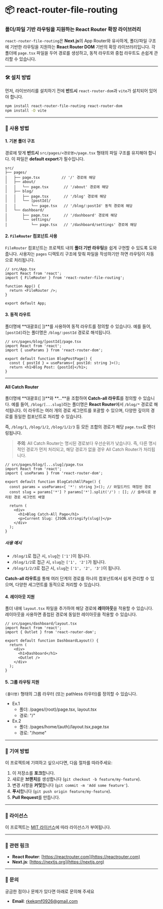 # **📦 react-router-file-routing**

### **폴더/파일 기반 라우팅을 지원하는 React Router 확장 라이브러리**

`react-router-file-routing`은 **Next.js**의 App Router와 유사하게, 폴더/파일 구조에 기반한 라우팅을 지원하는 **React Router DOM** 기반의 확장 라이브러리입니다. 각 폴더에 `page.tsx` 파일을 두어 경로를 생성하고, 동적 라우트와 중첩 라우트도 손쉽게 관리할 수 있습니다.

---

### **🛠 설치 방법**

먼저, 라이브러리를 설치하기 전에 **반드시** `react-router-dom`과 `vite`가 설치되어 있어야 합니다.

```bash
npm install react-router-file-routing react-router-dom
npm install -D vite
```

---

### **🚀 사용 방법**

#### **1. 기본 폴더 구조**

경로에 맞게 **반드시** `src/pages/<경로명>/page.tsx` 형태의 파일 구조를 유지해야 합니다. 이 파일은 **default export**가 필수입니다.

```plaintext
src/
├── pages/
│   ├── page.tsx          // '/' 경로에 해당
│   ├── about/
│   │   └── page.tsx       // '/about' 경로에 해당
│   ├── blog/
│   │   ├── page.tsx       // '/blog' 경로에 해당
│   │   └── [postId]/
│   │       └── page.tsx   // '/blog/:postId' 동적 경로에 해당
│   └── dashboard/
│       ├── page.tsx       // '/dashboard' 경로에 해당
│       └── settings/
│           └── page.tsx   // '/dashboard/settings' 경로에 해당
```

#### **2. `FileRouter` 컴포넌트 사용**

`FileRouter` 컴포넌트는 프로젝트 내의 **폴더 기반 라우팅**을 쉽게 구현할 수 있도록 도와줍니다. 사용자는 `pages` 디렉토리 구조에 맞춰 파일을 작성하기만 하면 라우팅이 자동으로 처리됩니다.

```tsx
// src/App.tsx
import React from 'react';
import { FileRouter } from 'react-router-file-routing';

function App() {
  return <FileRouter />;
}

export default App;
```

#### **3. 동적 라우트**

폴더명에 **대괄호([ ])**를 사용하여 동적 라우트를 정의할 수 있습니다. 예를 들어, `[postId]`라는 폴더명은 `/blog/:postId` 경로로 해석됩니다.

```tsx
// src/pages/blog/[postId]/page.tsx
import React from 'react';
import { useParams } from 'react-router-dom';

export default function BlogPostPage() {
  const { postId } = useParams<{ postId: string }>();
  return <h1>Blog Post: {postId}</h1>;
}
```

---

#### **All Catch Router**

폴더명에 **대괄호([ ])**와 **...**을 조합하여 **Catch-all 라우트**를 정의할 수 있습니다. 예를 들어, `/blog/[...slug]`라는 폴더명은 **React Router**에서 `/blog/*` 경로로 해석됩니다. 이 라우트는 여러 개의 경로 세그먼트를 포괄할 수 있으며, 다양한 깊이의 경로를 동일한 컴포넌트로 처리할 수 있습니다.

즉, `/blog/1`, `/blog/1/2`, `/blog/1/2/3` 등 모든 조합의 경로가 해당 `page.tsx`로 렌더링됩니다.

> **주의**: All Catch Router는 명시된 경로보다 우선순위가 낮습니다. 즉, 다른 명시적인 경로가 먼저 처리되고, 해당 경로가 없을 경우 All Catch Router가 처리됩니다.

```tsx
// src/pages/blog/[...slug]/page.tsx
import React from 'react';
import { useParams } from 'react-router-dom';

export default function BlogCatchAllPage() {
  const params = useParams<{ '*': string }>(); // 와일드카드 매칭된 경로
  const slug = params['*'] ? params['*'].split('/') : []; // 슬래시로 분리된 경로 세그먼트 배열

  return (
    <div>
      <h1>Blog Catch-All Page</h1>
      <p>Current Slug: {JSON.stringify(slug)}</p>
    </div>
  );
}
```

##### 사용 예시

- `/blog/1`로 접근 시, `slug`는 `['1']`이 됩니다.
- `/blog/1/2`로 접근 시, `slug`는 `['1', '2']`가 됩니다.
- `/blog/1/2/3`로 접근 시, `slug`는 `['1', '2', '3']`이 됩니다.

**Catch-all 라우트**를 통해 여러 단계의 경로를 하나의 컴포넌트에서 쉽게 관리할 수 있으며, 다양한 세그먼트를 동적으로 처리할 수 있습니다.

#### **4. 레이아웃 지원**

폴더 내에 `layout.tsx` 파일을 추가하여 해당 경로에 **레이아웃**을 적용할 수 있습니다. 레이아웃을 사용하면 중첩된 경로에 동일한 레이아웃을 적용할 수 있습니다.

```tsx
// src/pages/dashboard/layout.tsx
import React from 'react';
import { Outlet } from 'react-router-dom';

export default function DashboardLayout() {
  return (
    <div>
      <h1>Dashboard</h1>
      <Outlet />
    </div>
  );
}
```

#### **5. 그룹 라우팅 지원**

`(폴더명)` 형태의 그룹 라우터 (또는 pathless 라우터)를 정의할 수 있습니다.

- Ex.1
  - 폴더: /pages/(root)/page.tsx, layout.tsx
  - 경로: "/"
- Ex.2
  - 폴더: /pages/home/(auth)/layout.tsx,page.tsx
  - 경로: "/home"

---

### **📄 기여 방법**

이 프로젝트에 기여하고 싶으시다면, 다음 절차를 따라주세요:

1. 이 저장소를 **포크**합니다.
2. 새로운 **브랜치**를 생성합니다 (`git checkout -b feature/my-feature`).
3. 변경 사항을 **커밋**합니다 (`git commit -m 'Add some feature'`).
4. **푸시**합니다 (`git push origin feature/my-feature`).
5. **Pull Request**를 만듭니다.

---

### **📝 라이선스**

이 프로젝트는 [MIT 라이선스](LICENSE)에 따라 라이선스가 부여됩니다.

---

### **🔗 관련 링크**

- **React Router**: [https://reactrouter.com](https://reactrouter.com)
- **Next.js**: [https://nextjs.org](https://nextjs.org)

---

### **📧 문의**

궁금한 점이나 문제가 있다면 아래로 문의해 주세요

- **Email**: rkekqmf0926@gmail.com
